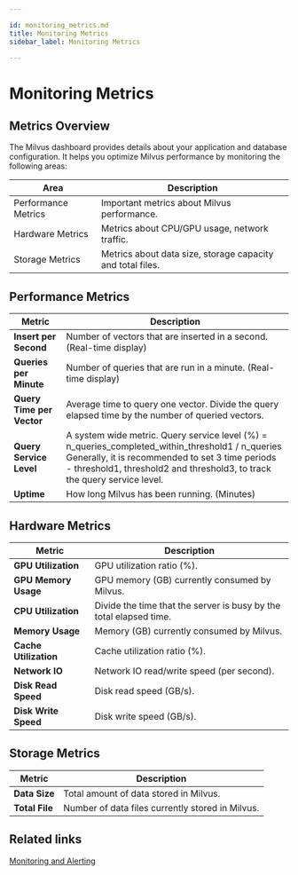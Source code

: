 ```yaml
---

id: monitoring_metrics.md
title: Monitoring Metrics
sidebar_label: Monitoring Metrics

---
```


# Monitoring Metrics

## Metrics Overview

The Milvus dashboard provides details about your application and database configuration. It helps you optimize Milvus performance by monitoring the following areas: 

| Area             | Description                                                |
| ---------------- | ---------------------------------------------------------- |
| Performance Metrics | Important metrics about Milvus performance.                |
| Hardware Metrics | Metrics about CPU/GPU usage, network traffic.              |
| Storage Metrics  | Metrics about data size, storage capacity and total files. |

## Performance Metrics

| Metric                    | Description                                                  |
| ------------------------- | ------------------------------------------------------------ |
| <b>Insert per Second</b>     | Number of vectors that are inserted in a second. (Real-time display) |
| <b>Queries per Minute</b>    | Number of queries that are run in a minute. (Real-time display) |
| <b>Query Time per Vector</b> | Average time to query one vector. Divide the query elapsed time by the number of queried vectors. |
| <b>Query Service Level</b>   | A system wide metric. Query service level (%) = n_queries_completed_within_threshold1 / n_queries <br/>Generally, it is recommended to set 3 time periods - threshold1, threshold2 and threshold3, to track the query service level. |
| <b>Uptime</b>                | How long Milvus has been running. (Minutes)                  |

## Hardware Metrics

| Metric                | Description                                                  |
| --------------------- | ------------------------------------------------------------ |
| <b>GPU Utilization</b>   | GPU utilization ratio (%).                                   |
| <b>GPU Memory Usage</b>  | GPU memory (GB) currently consumed by Milvus.                |
| <b>CPU Utilization</b>   | Divide the time that the server is busy by the total elapsed time. |
| <b>Memory Usage</b>      | Memory (GB) currently consumed by Milvus.                    |
| <b>Cache Utilization</b> | Cache utilization ratio (%).                                 |
| <b>Network IO</b>        | Network IO read/write speed (per second).                    |
| <b>Disk Read Speed</b>   | Disk read speed (GB/s).                                      |
| <b>Disk Write Speed</b>  | Disk write speed (GB/s).                                     |

## Storage Metrics

| Metric         | Description                                      |
| -------------- | ------------------------------------------------ |
| <b>Data Size</b>  | Total amount of data stored in Milvus.           |
| <b>Total File</b> | Number of data files currently stored in Milvus. |

## Related links
[Monitoring and Alerting](../guides/monitor.md)

